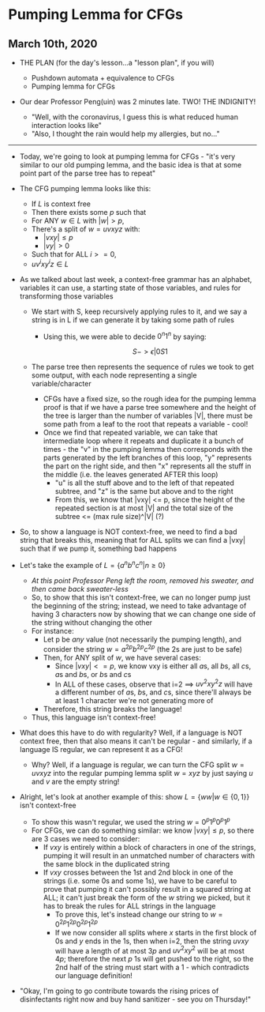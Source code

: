 # Pumping Lemma for CFGs

## March 10th, 2020

- THE PLAN (for the day's lesson...a "lesson plan", if you will)
    - Pushdown automata + equivalence to CFGs
    - Pumping lemma for CFGs

- Our dear Professor Peng(uin) was 2 minutes late. TWO! THE INDIGNITY!
    - "Well, with the coronavirus, I guess this is what reduced human interaction looks like"
    - "Also, I thought the rain would help my allergies, but no..."
--------------------------------------------------------------------------------

- Today, we're going to look at pumping lemma for CFGs - "it's very similar to our old pumping lemma, and the basic idea is that at some point part of the parse tree has to repeat"

- The CFG pumping lemma looks like this:
    - If $L$ is context free
    - Then there exists some $p$ such that
    - For ANY $w \in L$ with $|w| > p$,
    - There's a split of $w = uvxyz$ with:
        - $|vxy| \leq p$
        - $|vy| > 0$
    - Such that for ALL $i >= 0$,
    - $uv^ixy^iz \in L$

- As we talked about last week, a context-free grammar has an alphabet, variables it can use, a starting state of those variables, and rules for transforming those variables
    - We start with S, keep recursively applying rules to it, and we say a string is in L if we can generate it by taking some path of rules
        - Using this, we were able to decide $0^n1^n$ by saying:

            $$
            S -> \epsilon | 0S1
            $$

    - The parse tree then represents the sequence of rules we took to get some output, with each node representing a single variable/character
        - CFGs have a fixed size, so the rough idea for the pumping lemma proof is that if we have a parse tree somewhere and the height of the tree is larger than the number of variables |V|, there must be some path from a leaf to the root that repeats a variable - cool!
        - Once we find that repeated variable, we can take that intermediate loop where it repeats and duplicate it a bunch of times - the "v" in the pumping lemma then corresponds with the parts generated by the left branches of this loop, "y" represents the part on the right side, and then "x" represents all the stuff in the middle (i.e. the leaves generated AFTER this loop)
            - "u" is all the stuff above and to the left of that repeated subtree, and "z" is the same but above and to the right
            - From this, we know that |vxy| <= p, since the height of the repeated section is at most |V| and the total size of the subtree <= (max rule size)^|V| (?)

- So, to show a language is NOT context-free, we need to find a bad string that breaks this, meaning that for ALL splits we can find a |vxy| such that if we pump it, something bad happens

- Let's take the example of $L = \{ a^nb^nc^n | n \geq 0\}$
    - *At this point Professor Peng left the room, removed his sweater, and then came back sweater-less*
    - So, to show that this isn't context-free, we can no longer pump just the beginning of the string; instead, we need to take advantage of having 3 characters now by showing that we can change one side of the string without changing the other
    - For instance:
        - Let p be *any* value (not necessarily the pumping length), and consider the string $w = a^{2p}b^{2p}c^{2p}$ (the 2s are just to be safe)
        - Then, for ANY split of $w$, we have several cases:
            - Since $|vxy| <= p$, we know vxy is either all $a$s, all $b$s, all $c$s, $a$s and $b$s, or $b$s and $c$s
            - In ALL of these cases, observe that i=2 $\implies$ $uv^2xy^2z$ will have a different number of $a$s, $b$s, and $c$s, since there'll always be at least 1 character we're not generating more of
        - Therefore, this string breaks the language!
    - Thus, this language isn't context-free!

- What does this have to do with regularity? Well, if a language is NOT context free, then that also means it can't be regular - and similarly, if a language IS regular, we can represent it as a CFG!
    - Why? Well, if a language is regular, we can turn the CFG split $w = uvxyz$ into the regular pumping lemma split $w = xyz$ by just saying $u$ and $v$ are the empty string!

- Alright, let's look at another example of this: show $L = \{ww | w \in \{0, 1\}\}$ isn't context-free
    - To show this wasn't regular, we used the string $w = 0^p1^p0^p1^p$
    - For CFGs, we can do something similar: we know $|vxy| \leq p$, so there are 3 cases we need to consider:
        - If $vxy$ is entirely within a block of characters in one of the strings, pumping it will result in an unmatched number of characters with the same block in the duplicated string
        - If $vxy$ crosses between the 1st and 2nd block in one of the strings (i.e. some 0s and some 1s), we have to be careful to prove that pumping it can't possibly result in a squared string at ALL; it can't just break the form of the $w$ string we picked, but it has to break the rules for ALL strings in the language
            - To prove this, let's instead change our string to $w = 0^{2p}1^{2p}0^{2p}1^{2p}$
            - If we now consider all splits where $x$ starts in the first block of 0s and $y$ ends in the 1s, then when i=2, then the string $uvxy$ will have a length of at most $3p$ and $uv^2xy^2$ will be at most $4p$; therefore the next $p$ 1s will get pushed to the right, so the 2nd half of the string must start with a 1 - which contradicts our language definition!

- "Okay, I'm going to go contribute towards the rising prices of disinfectants right now and buy hand sanitizer - see you on Thursday!"

